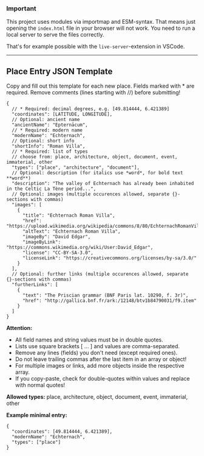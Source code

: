### Important

This project uses modules via importmap and ESM-syntax.
That means just opening the `index.html` file in your browser will not work.
You need to run a local server to serve the files correctly.

That's for example possible with the `live-server`-extension in VSCode.

---
## Place Entry JSON Template

Copy and fill out this template for each new place. Fields marked with * are required.
Remove comments (lines starting with //) before submitting!

```jsonc
{
  // * Required: decimal degrees, e.g. [49.814444, 6.421389]
  "coordinates": [LATITUDE, LONGITUDE],
  // Optional: ancient name
  "ancientName": "Epternācum",
  // * Required: modern name
  "modernName": "Echternach",
  // Optional: short info 
  "shortInfo": "Roman Villa",
  // * Required: list of types 
  // choose from: place, architecture, object, document, event, immaterial, other
  "types": ["place", "architecture", "document"],
  // Optional: description (for italics use *word*, for bold text **word**)
  "description": "The valley of Echternach has already been inhabited in the Celtic La Tène period...",
  // Optional: images (multiple occurences allowed, separate {}-sections with commas)
  "images": [
    {
      "title": "Echternach Roman Villa",
      "href": "https://upload.wikimedia.org/wikipedia/commons/8/80/EchternachRomanVilla.jpg",
      "altText": "Echternach Roman Villa",
      "imageBy": "David Edgar",
      "imageByLink": "https://commons.wikimedia.org/wiki/User:David_Edgar",
      "license": "CC-BY-SA-3.0",
      "licenseLink": "https://creativecommons.org/licenses/by-sa/3.0/"
    }
  ],
  // Optional: further links (multiple occurences allowed, separate {}-sections with commas)
  "furtherLinks": [
    {
      "text": "The Priscian grammar (BNF Paris lat. 10290, f. 3r)",
      "href": "http://gallica.bnf.fr/ark:/12148/btv1b84790031/f9.item"
    }
  ]
}
```

**Attention:**
- All field names and string values must be in double quotes.
- Lists use square brackets [ ... ] and values are comma-separated.
- Remove any lines (fields) you don't need (except required ones).
- Do not leave trailing commas after the last item in an array or object!
- For multiple images or links, add more objects inside the respective array.
- If you copy-paste, check for double-quotes within values and replace with normal quotes!

**Allowed types:** place, architecture, object, document, event, immaterial, other

**Example minimal entry:**
```jsonc
{
  "coordinates": [49.814444, 6.421389],
  "modernName": "Echternach",
  "types": ["place"]
}
```